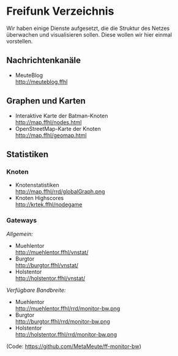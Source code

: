 # Freifunk Verzeichnis

Wir haben einige Dienste aufgesetzt, die die Struktur des Netzes überwachen und visualisieren sollen. Diese wollen wir hier einmal vorstellen.

## Nachrichtenkanäle

 * MeuteBlog<br>
   <http://meuteblog.ffhl>

## Graphen und Karten

 * Interaktive Karte der Batman-Knoten<br>
   <http://map.ffhl/nodes.html>
 * OpenStreetMap-Karte der Knoten<br>
   <http://map.ffhl/geomap.html>

## Statistiken

### Knoten

 * Knotenstatistiken<br>
   <http://map.ffhl/rrd/globalGraph.png>
 * Knoten Highscores<br>
   <http://krtek.ffhl/nodegame>

### Gateways

_Allgemein:_

 * Muehlentor<br>
   <http://muehlentor.ffhl/vnstat/>
 * Burgtor<br>
   <http://burgtor.ffhl/vnstat/>
 * Holstentor<br>
   <http://holstentor.ffhl/vnstat/>

_Verfügbare Bandbreite:_

 * Muehlentor<br>
   <http://muehlentor.ffhl/rrd/monitor-bw.png>
 * Burgtor<br>
   <http://burgtor.ffhl/rrd/monitor-bw.png>
 * Holstentor<br>
   <http://holstentor.ffhl/rrd/monitor-bw.png>

(Code: <https://github.com/MetaMeute/ff-monitor-bw>)
